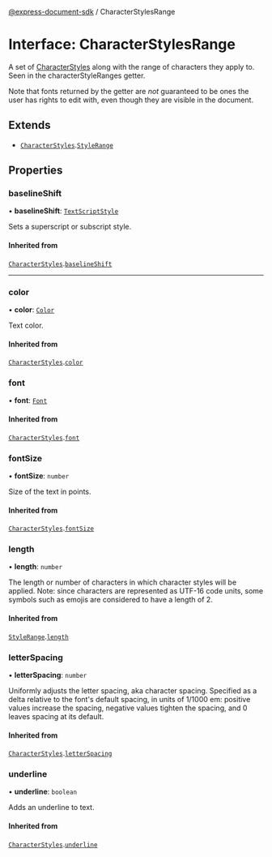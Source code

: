 [@express-document-sdk](../overview.md) / CharacterStylesRange

# Interface: CharacterStylesRange

A set of [CharacterStyles](character-styles.md) along with the range of characters they apply to. Seen in the characterStyleRanges getter.

Note that fonts returned by the getter are _not_ guaranteed to be ones the user has rights to edit with, even though they
are visible in the document.

## Extends

-   [`CharacterStyles`](character-styles.md).[`StyleRange`](style-range.md)

## Properties

### baselineShift

• **baselineShift**: [`TextScriptStyle`](../enumerations/TextScriptStyle.md)

Sets a superscript or subscript style.

#### Inherited from

[`CharacterStyles`](CharacterStyles.md).[`baselineShift`](CharacterStyles.md#baselineshift)

---

### color

• **color**: [`Color`](color.md)

Text color.

#### Inherited from

[`CharacterStyles`](character-styles.md).[`color`](character-styles.md#color)

<HorizontalLine />

### font

• **font**: [`Font`](../type-aliases/font.md)

#### Inherited from

[`CharacterStyles`](character-styles.md).[`font`](character-styles.md#font)

<HorizontalLine />

### fontSize

• **fontSize**: `number`

Size of the text in points.

#### Inherited from

[`CharacterStyles`](character-styles.md).[`fontSize`](character-styles.md#fontsize)

<HorizontalLine />

### length

• **length**: `number`

The length or number of characters in which character styles will be applied.
Note: since characters are represented as UTF-16 code units, some symbols
such as emojis are considered to have a length of 2.

#### Inherited from

[`StyleRange`](style-range.md).[`length`](style-range.md#length)

<HorizontalLine />

### letterSpacing

• **letterSpacing**: `number`

Uniformly adjusts the letter spacing, aka character spacing. Specified as a delta relative to the font's default
spacing, in units of 1/1000 em: positive values increase the spacing, negative values tighten the spacing, and 0
leaves spacing at its default.

#### Inherited from

[`CharacterStyles`](character-styles.md).[`letterSpacing`](character-styles.md#letterspacing)

<HorizontalLine />

### underline

• **underline**: `boolean`

Adds an underline to text.

#### Inherited from

[`CharacterStyles`](character-styles.md).[`underline`](character-styles.md#underline)
